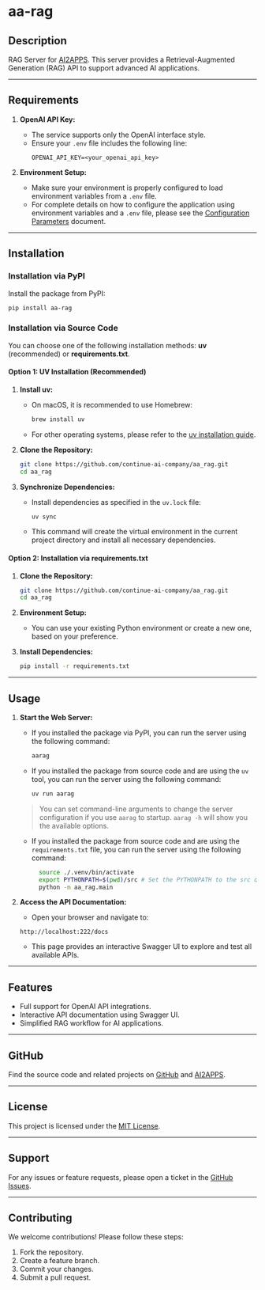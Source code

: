 # aa-rag

## Description

RAG Server for [AI2APPS](https://github.com/Avdpro/ai2apps). This server provides a Retrieval-Augmented Generation (RAG)
API to support advanced AI applications.

---

## Requirements

1. **OpenAI API Key:**
    - The service supports only the OpenAI interface style.
   - Ensure your `.env` file includes the following line:
     ```
     OPENAI_API_KEY=<your_openai_api_key>
     ```

2. **Environment Setup:**
   - Make sure your environment is properly configured to load environment variables from a `.env` file.
   - For complete details on how to configure the application using environment variables and a `.env` file, please see
     the [Configuration Parameters](CONFIGURATION.md) document.

---

## Installation

### Installation via PyPI

Install the package from PyPI:

```bash
pip install aa-rag
```

### Installation via Source Code

You can choose one of the following installation methods: **uv** (recommended) or **requirements.txt**.

#### Option 1: UV Installation (Recommended)

1. **Install uv:**
    - On macOS, it is recommended to use Homebrew:
      ```bash
      brew install uv
      ```
    - For other operating systems, please refer to
      the [uv installation guide](https://docs.astral.sh/uv/getting-started/installation/#pypi).

2. **Clone the Repository:**
   ```bash
   git clone https://github.com/continue-ai-company/aa_rag.git
   cd aa_rag
   ```

3. **Synchronize Dependencies:**
    - Install dependencies as specified in the `uv.lock` file:
      ```bash
      uv sync
      ```
    - This command will create the virtual environment in the current project directory and install all necessary
      dependencies.

#### Option 2: Installation via requirements.txt

1. **Clone the Repository:**
   ```bash
   git clone https://github.com/continue-ai-company/aa_rag.git
   cd aa_rag
   ```

2. **Environment Setup:**
    - You can use your existing Python environment or create a new one, based on your preference.

3. **Install Dependencies:**
   ```bash
   pip install -r requirements.txt
   ```

---

## Usage

1. **Start the Web Server:**
    - If you installed the package via PyPI, you can run the server using the following command:
      ```bash
      aarag
      ``` 
    - If you installed the package from source code and are using the `uv` tool, you can run the server using the following command:
      ```bash
      uv run aarag
      ```
    >  You can set command-line arguments to change the server configuration if you use `aarag` to startup. `aarag -h` will show you the available options. 

    - If you installed the package from source code and are using the `requirements.txt` file, you can run the server using the following command:
      ```bash
        source ./.venv/bin/activate
        export PYTHONPATH=$(pwd)/src # Set the PYTHONPATH to the src directory
        python -m aa_rag.main
        ```

2. **Access the API Documentation:**
    - Open your browser and navigate to:
     ```
     http://localhost:222/docs
     ```
   - This page provides an interactive Swagger UI to explore and test all available APIs.

---

## Features

- Full support for OpenAI API integrations.
- Interactive API documentation using Swagger UI.
- Simplified RAG workflow for AI applications.

---

## GitHub

Find the source code and related projects on [GitHub](https://github.com/continue-ai-company/aa_rag)
and [AI2APPS](https://github.com/Avdpro/ai2apps).

---

## License

This project is licensed under the [MIT License](LICENSE).

---

## Support

For any issues or feature requests, please open a ticket in
the [GitHub Issues](https://github.com/continue-ai-company/aa_rag/issues).

---

## Contributing

We welcome contributions! Please follow these steps:

1. Fork the repository.
2. Create a feature branch.
3. Commit your changes.
4. Submit a pull request.